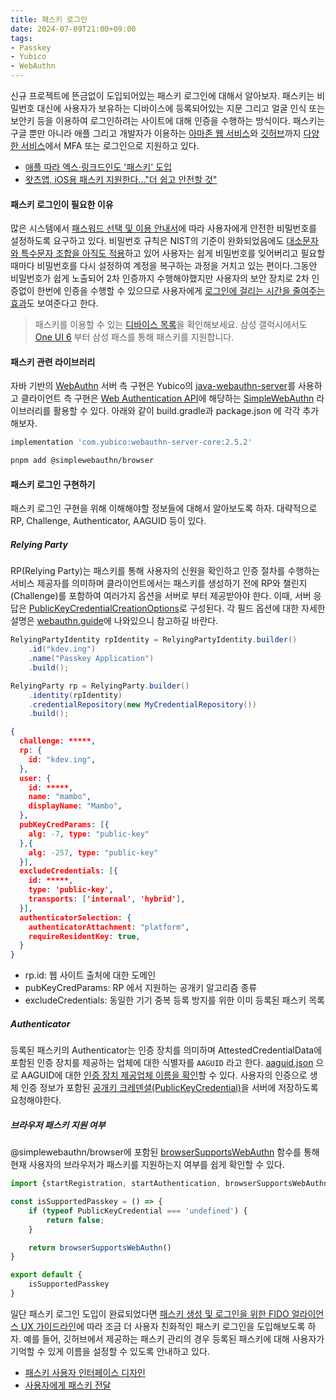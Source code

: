 ```yaml
---
title: 패스키 로그인
date: 2024-07-09T21:00+09:00
tags:
- Passkey
- Yubico
- WebAuthn
---
```


신규 프로젝트에 뜬금없이 도입되어있는 패스키 로그인에 대해서 알아보자. 패스키는 비밀번호 대신에 사용자가 보유하는 디바이스에 등록되어있는 지문 그리고 얼굴 인식 또는 보안키 등을 이용하여 로그인하려는 사이트에 대해 인증을 수행하는 방식이다. 패스키는 구글 뿐만 아니라 애플 그리고 개발자가 이용하는 [아마존 웹 서비스](https://aws.amazon.com/ko/about-aws/whats-new/2024/06/aws-identity-access-management-passkey-authentication-factor/?nc1=h_ls)와 [깃허브](https://docs.github.com/ko/authentication/authenticating-with-a-passkey/signing-in-with-a-passkey)까지 [다양한 서비스](https://www.passkeys.io/who-supports-passkeys)에서 MFA 또는 로그인으로 지원하고 있다.

- [애플 따라 엑스·링크드인도 '패스키' 도입](https://www.digitaltoday.co.kr/news/articleView.html?idxno=486373)
- [왓츠앱, iOS용 패스키 지원한다…"더 쉽고 안전할 것"](https://www.digitaltoday.co.kr/news/articleView.html?idxno=515236)

#### 패스키 로그인이 필요한 이유

많은 시스템에서 [패스워드 선택 및 이용 안내서](https://www.kisa.or.kr/2060305/form?postSeq=14&lang_type=KO)에 따라 사용자에게 안전한 비밀번호를 설정하도록 요구하고 있다. 비밀번호 규칙은 NIST의 기준이 완화되었음에도 [대소문자와 특수문자 조합을 아직도 적용](https://www.youtube.com/watch?v=eJ70IEw4pMU)하고 있어 사용자는 쉽게 비밀번호를 잊어버리고 필요할때마다 비밀번호를 다시 설정하여 계정을 복구하는 과정을 거치고 있는 편이다.그동안 비밀번호가 쉽게 노출되어 2차 인증까지 수행해야했지만 사용자의 보안 장치로 2차 인증없이 한번에 인증을 수행할 수 있으므로 사용자에게 [로그인에 걸리는 시간을 줄여주는 효과](https://www.youtube.com/watch?v=moeXZ0rjezQ)도 보여준다고 한다. 

> 패스키를 이용할 수 있는 [디바이스 목록](https://www.passkeys.io/compatible-devices)을 확인해보세요. 삼성 갤럭시에서도 [One UI 6](https://www.yna.co.kr/view/AKR20231219015400017) 부터 삼성 패스를 통해 패스키를 지원합니다.

#### 패스키 관련 라이브러리

자바 기반의 [WebAuthn](https://webauthn.io/) 서버 측 구현은 Yubico의 [java-webauthn-server](https://developers.yubico.com/java-webauthn-server/)를 사용하고 클라이언트 측 구현은 [Web Authentication API](https://developer.mozilla.org/en-US/docs/Web/API/Web_Authentication_API#webauthn_concepts_and_usage)에 해당하는 [SimpleWebAuthn](https://simplewebauthn.dev/) 라이브러리를 활용할 수 있다. 아래와 같이 build.gradle과 package.json 에 각각 추가해보자.

```sh
implementation 'com.yubico:webauthn-server-core:2.5.2'

pnpm add @simplewebauthn/browser
```

#### 패스키 로그인 구현하기

패스키 로그인 구현을 위해 이해해야할 정보들에 대해서 알아보도록 하자. 대략적으로 RP, Challenge, Authenticator, AAGUID 등이 있다.

##### Relying Party

RP(Relying Party)는 패스키를 통해 사용자의 신원을 확인하고 인증 절차를 수행하는 서비스 제공자를 의미하며 클라이언트에서는 패스키를 생성하기 전에 RP와 챌린지(Challenge)를 포함하여 여러가지 옵션을 서버로 부터 제공받아야 한다. 이때, 서버 응답은 [PublicKeyCredentialCreationOptions](https://w3c.github.io/webauthn/#dictdef-publickeycredentialcreationoptions)로 구성된다. 각 필드 옵션에 대한 자세한 설명은 [webauthn.guide](https://webauthn.guide/)에 나와있으니 참고하길 바란다.

```java
RelyingPartyIdentity rpIdentity = RelyingPartyIdentity.builder()
    .id("kdev.ing")
    .name("Passkey Application")
    .build();

RelyingParty rp = RelyingParty.builder()
    .identity(rpIdentity)
    .credentialRepository(new MyCredentialRepository())
    .build();
```

```json
{
  challenge: *****,
  rp: {
    id: "kdev.ing",
  },
  user: {
    id: *****,
    name: "mambo",
    displayName: "Mambo",
  },
  pubKeyCredParams: [{
    alg: -7, type: "public-key"
  },{
    alg: -257, type: "public-key"
  }],
  excludeCredentials: [{
    id: *****,
    type: 'public-key',
    transports: ['internal', 'hybrid'],
  }],
  authenticatorSelection: {
    authenticatorAttachment: "platform",
    requireResidentKey: true,
  }
}
```

- rp.id: 웹 사이트 출처에 대한 도메인
- pubKeyCredParams: RP 에서 지원하는 공개키 알고리즘 종류
- excludeCredentials: 동일한 기기 중복 등록 방지를 위한 이미 등록된 패스키 목록

##### Authenticator

등록된 패스키의 Authenticator는 인증 장치를 의미하며 AttestedCredentialData에 포함된 인증 장치를 제공하는 업체에 대한 식별자를 `AAGUID` 라고 한다. [aaguid.json](https://github.com/passkeydeveloper/passkey-authenticator-aaguids/blob/main/aaguid.json) 으로 AAGUID에 대한 [인증 장치 제공업체 이름을 확인](https://web.dev/articles/webauthn-aaguid?hl=ko)할 수 있다. 사용자의 인증으로 생체 인증 정보가 포함된 [공개키 크레덴셜(PublicKeyCredential)](https://developer.mozilla.org/en-US/docs/Web/API/PublicKeyCredential)을 서버에 저장하도록 요청해야한다.

##### 브라우저 패스키 지원 여부

@simplewebauthn/browser에 포함된 [browserSupportsWebAuthn](https://simplewebauthn.dev/docs/packages/browser#browsersupportswebauthn) 함수를 통해 현재 사용자의 브라우저가 패스키를 지원하는지 여부를 쉽게 확인할 수 있다.

```js
import {startRegistration, startAuthentication, browserSupportsWebAuthn} from '@simplewebauthn/browser';

const isSupportedPasskey = () => {
    if (typeof PublicKeyCredential === 'undefined') {
        return false;
    }

    return browserSupportsWebAuthn()
}

export default {
    isSupportedPasskey
}
```

일단 패스키 로그인 도입이 완료되었다면 [패스키 생성 및 로그인을 위한 FIDO 얼라이언스 UX 가이드라인](https://fidoalliance.org/ux-guidelines-for-passkey-creation-and-sign-ins/?lang=ko)에 따라 조금 더 사용자 친화적인 패스키 로그인을 도입해보도록 하자. 예를 들어, 깃허브에서 제공하는 패스키 관리의 경우 등록된 패스키에 대해 사용자가 기억할 수 있게 이름을 설정할 수 있도록 안내하고 있다.

- [패스키 사용자 인터페이스 디자인](https://developers.google.com/identity/passkeys/ux/user-interface-design?hl=ko)
- [사용자에게 패스키 전달](https://developers.google.com/identity/passkeys/ux/communicating-passkeys?hl=ko)

